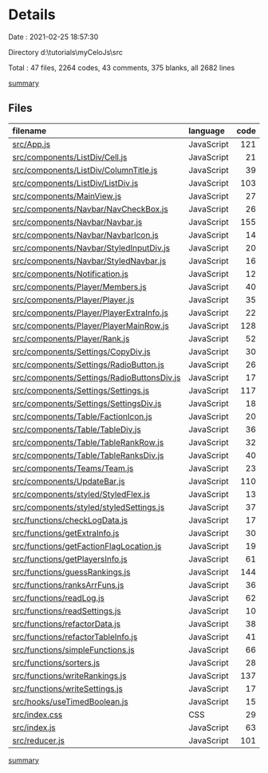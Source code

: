 # Details

Date : 2021-02-25 18:57:30

Directory d:\tutorials\myCeloJs\src

Total : 47 files,  2264 codes, 43 comments, 375 blanks, all 2682 lines

[summary](results.md)

## Files
| filename | language | code | comment | blank | total |
| :--- | :--- | ---: | ---: | ---: | ---: |
| [src/App.js](/src/App.js) | JavaScript | 121 | 7 | 23 | 151 |
| [src/components/ListDiv/Cell.js](/src/components/ListDiv/Cell.js) | JavaScript | 21 | 0 | 3 | 24 |
| [src/components/ListDiv/ColumnTitle.js](/src/components/ListDiv/ColumnTitle.js) | JavaScript | 39 | 0 | 7 | 46 |
| [src/components/ListDiv/ListDiv.js](/src/components/ListDiv/ListDiv.js) | JavaScript | 103 | 0 | 12 | 115 |
| [src/components/MainView.js](/src/components/MainView.js) | JavaScript | 27 | 0 | 5 | 32 |
| [src/components/Navbar/NavCheckBox.js](/src/components/Navbar/NavCheckBox.js) | JavaScript | 26 | 0 | 9 | 35 |
| [src/components/Navbar/Navbar.js](/src/components/Navbar/Navbar.js) | JavaScript | 155 | 0 | 23 | 178 |
| [src/components/Navbar/NavbarIcon.js](/src/components/Navbar/NavbarIcon.js) | JavaScript | 14 | 0 | 3 | 17 |
| [src/components/Navbar/StyledInputDiv.js](/src/components/Navbar/StyledInputDiv.js) | JavaScript | 20 | 0 | 6 | 26 |
| [src/components/Navbar/StyledNavbar.js](/src/components/Navbar/StyledNavbar.js) | JavaScript | 16 | 0 | 3 | 19 |
| [src/components/Notification.js](/src/components/Notification.js) | JavaScript | 12 | 0 | 2 | 14 |
| [src/components/Player/Members.js](/src/components/Player/Members.js) | JavaScript | 40 | 0 | 7 | 47 |
| [src/components/Player/Player.js](/src/components/Player/Player.js) | JavaScript | 35 | 0 | 7 | 42 |
| [src/components/Player/PlayerExtraInfo.js](/src/components/Player/PlayerExtraInfo.js) | JavaScript | 22 | 0 | 7 | 29 |
| [src/components/Player/PlayerMainRow.js](/src/components/Player/PlayerMainRow.js) | JavaScript | 128 | 0 | 16 | 144 |
| [src/components/Player/Rank.js](/src/components/Player/Rank.js) | JavaScript | 52 | 0 | 7 | 59 |
| [src/components/Settings/CopyDiv.js](/src/components/Settings/CopyDiv.js) | JavaScript | 30 | 0 | 7 | 37 |
| [src/components/Settings/RadioButton.js](/src/components/Settings/RadioButton.js) | JavaScript | 26 | 0 | 4 | 30 |
| [src/components/Settings/RadioButtonsDiv.js](/src/components/Settings/RadioButtonsDiv.js) | JavaScript | 17 | 0 | 6 | 23 |
| [src/components/Settings/Settings.js](/src/components/Settings/Settings.js) | JavaScript | 117 | 0 | 20 | 137 |
| [src/components/Settings/SettingsDiv.js](/src/components/Settings/SettingsDiv.js) | JavaScript | 18 | 0 | 5 | 23 |
| [src/components/Table/FactionIcon.js](/src/components/Table/FactionIcon.js) | JavaScript | 20 | 0 | 3 | 23 |
| [src/components/Table/TableDiv.js](/src/components/Table/TableDiv.js) | JavaScript | 36 | 0 | 7 | 43 |
| [src/components/Table/TableRankRow.js](/src/components/Table/TableRankRow.js) | JavaScript | 32 | 0 | 3 | 35 |
| [src/components/Table/TableRanksDiv.js](/src/components/Table/TableRanksDiv.js) | JavaScript | 40 | 0 | 5 | 45 |
| [src/components/Teams/Team.js](/src/components/Teams/Team.js) | JavaScript | 23 | 0 | 3 | 26 |
| [src/components/UpdateBar.js](/src/components/UpdateBar.js) | JavaScript | 110 | 0 | 18 | 128 |
| [src/components/styled/StyledFlex.js](/src/components/styled/StyledFlex.js) | JavaScript | 13 | 1 | 2 | 16 |
| [src/components/styled/styledSettings.js](/src/components/styled/styledSettings.js) | JavaScript | 37 | 0 | 4 | 41 |
| [src/functions/checkLogData.js](/src/functions/checkLogData.js) | JavaScript | 17 | 0 | 1 | 18 |
| [src/functions/getExtraInfo.js](/src/functions/getExtraInfo.js) | JavaScript | 30 | 0 | 10 | 40 |
| [src/functions/getFactionFlagLocation.js](/src/functions/getFactionFlagLocation.js) | JavaScript | 19 | 1 | 1 | 21 |
| [src/functions/getPlayersInfo.js](/src/functions/getPlayersInfo.js) | JavaScript | 61 | 1 | 4 | 66 |
| [src/functions/guessRankings.js](/src/functions/guessRankings.js) | JavaScript | 144 | 4 | 20 | 168 |
| [src/functions/ranksArrFuns.js](/src/functions/ranksArrFuns.js) | JavaScript | 36 | 1 | 4 | 41 |
| [src/functions/readLog.js](/src/functions/readLog.js) | JavaScript | 62 | 0 | 14 | 76 |
| [src/functions/readSettings.js](/src/functions/readSettings.js) | JavaScript | 10 | 1 | 1 | 12 |
| [src/functions/refactorData.js](/src/functions/refactorData.js) | JavaScript | 38 | 20 | 9 | 67 |
| [src/functions/refactorTableInfo.js](/src/functions/refactorTableInfo.js) | JavaScript | 41 | 0 | 4 | 45 |
| [src/functions/simpleFunctions.js](/src/functions/simpleFunctions.js) | JavaScript | 66 | 0 | 5 | 71 |
| [src/functions/sorters.js](/src/functions/sorters.js) | JavaScript | 28 | 0 | 5 | 33 |
| [src/functions/writeRankings.js](/src/functions/writeRankings.js) | JavaScript | 137 | 3 | 18 | 158 |
| [src/functions/writeSettings.js](/src/functions/writeSettings.js) | JavaScript | 17 | 0 | 3 | 20 |
| [src/hooks/useTimedBoolean.js](/src/hooks/useTimedBoolean.js) | JavaScript | 15 | 0 | 4 | 19 |
| [src/index.css](/src/index.css) | CSS | 29 | 0 | 8 | 37 |
| [src/index.js](/src/index.js) | JavaScript | 63 | 2 | 23 | 88 |
| [src/reducer.js](/src/reducer.js) | JavaScript | 101 | 2 | 14 | 117 |

[summary](results.md)